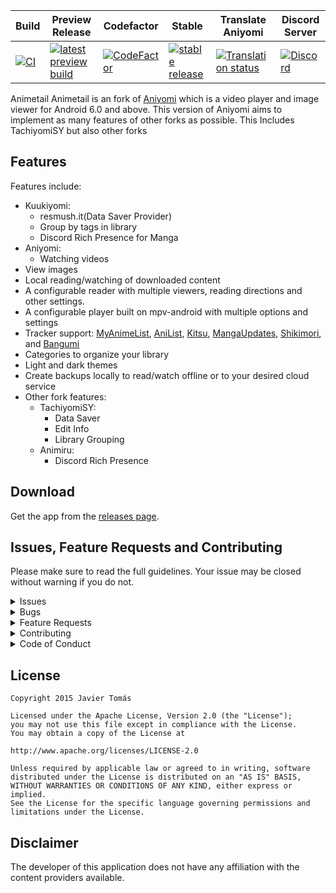 | Build | Preview Release | Codefactor | Stable | Translate Aniyomi                                                                                                                                 | Discord Server |
|-------|-----------|-------|----------|---------------------------------------------------------------------------------------------------------------------------------------------------|---------|
| [![CI](https://github.com/aniyomiorg/aniyomi/actions/workflows/build_push.yml/badge.svg)](https://github.com/aniyomiorg/aniyomi/actions/workflows/build_push.yml) | [![latest preview build](https://img.shields.io/github/v/release/aniyomiorg/aniyomi-preview.svg?maxAge=3600&label=download)](https://github.com/aniyomiorg/aniyomi-preview/releases) | [![CodeFactor](https://www.codefactor.io/repository/github/aniyomiorg/aniyomi/badge)](https://www.codefactor.io/repository/github/aniyomiorg/aniyomi) | [![stable release](https://img.shields.io/github/release/aniyomiorg/aniyomi.svg?maxAge=3600&label=download)](https://github.com/aniyomiorg/aniyomi/releases) | [![Translation status](https://hosted.weblate.org/widgets/aniyomi/-/svg-badge.svg)](https://hosted.weblate.org/engage/aniyomi/?utm_source=widget) | [![Discord](https://img.shields.io/discord/841701076242530374?label=discord&labelColor=7289da&color=2c2f33&style=flat)](https://discord.gg/F32UjdJZrR) |

Animetail
Animetail is an fork of [Aniyomi](https://github.com/aniyomiorg/aniyomi) which is a video player and image viewer for Android 6.0 and above.
This version of Aniyomi aims to implement as many features of other forks as possible. This Includes TachiyomiSY but also other forks

## Features

Features include:
* Kuukiyomi:
  * resmush.it(Data Saver Provider)
  * Group by tags in library
  * Discord Rich Presence for Manga
* Aniyomi:
  * Watching videos
* View images
* Local reading/watching of downloaded content
* A configurable reader with multiple viewers, reading directions and other settings.
* A configurable player built on mpv-android with multiple options and settings
* Tracker support: [MyAnimeList](https://myanimelist.net/), [AniList](https://anilist.co/), [Kitsu](https://kitsu.io/), [MangaUpdates](https://mangaupdates.com), [Shikimori](https://shikimori.one), and [Bangumi](https://bgm.tv/)
* Categories to organize your library
* Light and dark themes
* Create backups locally to read/watch offline or to your desired cloud service
* Other fork features:
  * TachiyomiSY:
    * Data Saver
    * Edit Info
    * Library Grouping
  * Animiru:
    * Discord Rich Presence

## Download
Get the app from the [releases page](https://github.com/dark25/animetailv2/releases).

## Issues, Feature Requests and Contributing

Please make sure to read the full guidelines. Your issue may be closed without warning if you do not.

<details><summary>Issues</summary>

1. **Before reporting a new issue, take a look at the already opened [issues](https://github.com/dark25/animetailv2/issues).**
2. Also take a look at issues opened on Aniyomis GitHub [issues](https://aniyomi.org/changelogs/).
3. If you are unsure, ask here: [![Discord](https://img.shields.io/discord/1133390318323126402?label=discord&labelColor=7289da&color=2c2f33&style=flat)](https://discord.gg/s82Vu589Ya)

</details>

<details><summary>Bugs</summary>

* Include version (More → About → Version)
 * If not latest, try updating, it may have already been solved
 * Preview version is equal to the number of commits as seen on the main page
* Include steps to reproduce (if not obvious from description)
* Include screenshot (if needed)
* If it could be device-dependent, try reproducing on another device (if possible)
* Don't group unrelated requests into one issue

DO: https://github.com/tachiyomiorg/tachiyomi/issues/24 https://github.com/tachiyomiorg/tachiyomi/issues/71

DON'T: https://github.com/tachiyomiorg/tachiyomi/issues/75

</details>

<details><summary>Feature Requests</summary>

* Write a detailed issue, explaining what it should do or how. Avoid writing just "like X app does"
* Include screenshot (if needed)

Source requests should be created at https://github.com/aniyomiorg/aniyomi-extensions, they do not belong in this repository.
</details>

<details><summary>Contributing</summary>

See [CONTRIBUTING.md](./CONTRIBUTING.md).
</details>

<details><summary>Code of Conduct</summary>

See [CODE_OF_CONDUCT.md](./CODE_OF_CONDUCT.md).
</details>


## License

    Copyright 2015 Javier Tomás

    Licensed under the Apache License, Version 2.0 (the "License");
    you may not use this file except in compliance with the License.
    You may obtain a copy of the License at

    http://www.apache.org/licenses/LICENSE-2.0

    Unless required by applicable law or agreed to in writing, software
    distributed under the License is distributed on an "AS IS" BASIS,
    WITHOUT WARRANTIES OR CONDITIONS OF ANY KIND, either express or implied.
    See the License for the specific language governing permissions and
    limitations under the License.

## Disclaimer

The developer of this application does not have any affiliation with the content providers available.
